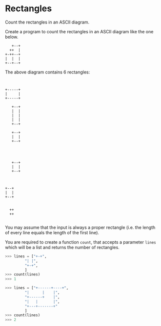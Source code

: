 # Rectangles

Count the rectangles in an ASCII diagram.

Create a program to count the rectangles in an ASCII diagram like the one below.

```
   +--+
  ++  |
+-++--+
|  |  |
+--+--+
```

The above diagram contains 6 rectangles:

```


+-----+
|     |
+-----+
```

```
   +--+
   |  |
   |  |
   |  |
   +--+
```

```
   +--+
   |  |
   +--+


```

```


   +--+
   |  |
   +--+
```

```


+--+
|  |
+--+
```

```

  ++
  ++


```

You may assume that the input is always a proper rectangle (i.e. the length of every line equals the length of the first
line).

You are required to create a function `count`, that accepts a parameter `lines` which will be a list and returns the
number of rectangles.

``` python
>>> lines = ["+-+",
         "| |",
         "+-+",
         ]
>>> count(lines)
>>> 1
```

``` python
>>> lines = ["+------+----+",
         "|      |    |",
         "+------+    |",
         "|   |       |",
         "+---+-------+"
         ]
>>> count(lines)
>>> 2
```

